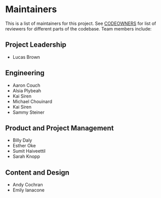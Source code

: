 # Maintainers

This is a list of maintainers for this project. See [CODEOWNERS](/.github/CODEOWNERS) for list of reviewers for different parts of the codebase. Team members include:

<!-- Note: team members listed in alphabetical order by last name -->


## Project Leadership

* Lucas Brown

## Engineering

* Aaron Couch
* Alsia Plybeah
* Kai Siren
* Michael Chouinard
* Kai Siren
* Sammy Steiner

## Product and Project Management

* Billy Daly
* Esther Oke
* Sumit Haiveettil
* Sarah Knopp

## Content and Design

* Andy Cochran
* Emily Ianacone
